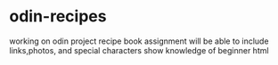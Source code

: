 # odin-recipes
working on odin project recipe book assignment
will be able to include links,photos, and special characters
show knowledge of beginner html
